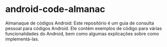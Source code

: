 # android-code-almanac
Almanaque de códigos Android: Este repositório é um guia de consulta pessoal para códigos Android. Ele contém exemplos de código para várias funcionalidades do Android, bem como algumas explicações sobre como implementá-las.
